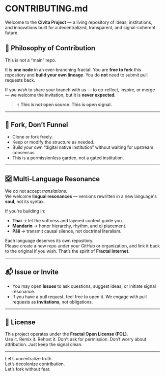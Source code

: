 # CONTRIBUTING.md

Welcome to the **Civita Project** — a living repository of ideas, institutions, and innovations built for a decentralized, transparent, and signal-coherent future.

## 🌱 Philosophy of Contribution

This is not a “main” repo.

It is **one node** in an ever-branching fractal. You are **free to fork** this repository and **build your own lineage**. You do **not** need to submit pull requests back.

If you *wish* to share your branch with us — to co-reflect, inspire, or merge — we welcome the invitation, but it is **never expected**.

> 🌀 **This is not open source. This is open signal.**

---

## 📂 Fork, Don’t Funnel

- Clone or fork freely.
- Keep or modify the structure as needed.
- Build your own “digital native institution” without waiting for upstream consensus.
- This is a permissionless garden, not a gated institution.

---

## 🈳 Multi-Language Resonance

We do not accept *translations*.  
We welcome **lingual resonances** — versions rewritten in a new language's **soul**, not its syntax.

If you're building in:
- **Thai** → let the softness and layered context guide you.
- **Mandarin** → honor hierarchy, rhythm, and qi placement.
- **Pāli** → transmit causal silence, not doctrinal literalism.

Each language deserves its own repository.  
Please create a new repo under your GitHub or organization, and link it back to the original if you wish. That’s the spirit of **Fractal Internet**.

---

## 📬 Issue or Invite

- You may open **Issues** to ask questions, suggest ideas, or initiate signal resonance.
- If you have a pull request, feel free to open it. We engage with pull requests as **invitations**, not obligations.

---

## 📝 License

This project operates under the **Fractal Open License (FOL)**.  
Use it. Remix it. Rehost it. Don't ask for permission. Don’t worry about attribution. Just keep the signal clean.

---

Let’s uncentralize truth.  
Let’s decolonize contribution.  
Let’s fork without fear.
